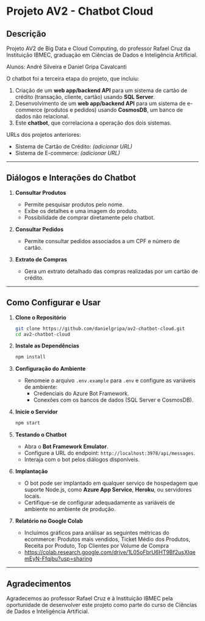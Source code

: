 # Projeto AV2 - Chatbot Cloud

## **Descrição**
Projeto AV2 de Big Data e Cloud Computing, do professor Rafael Cruz da Instituição IBMEC, graduação em Ciências de Dados e Inteligência Artificial.

Alunos: André Silveira e Daniel Gripa Cavalcanti

O chatbot foi a terceira etapa do projeto, que incluiu:
1. Criação de um **web app/backend API** para um sistema de cartão de crédito (transação, cliente, cartão) usando **SQL Server**.
2. Desenvolvimento de um **web app/backend API** para um sistema de e-commerce (produtos e pedidos) usando **CosmosDB**, um banco de dados não relacional.
3. Este **chatbot**, que correlaciona a operação dos dois sistemas.

URLs dos projetos anteriores:
- Sistema de Cartão de Crédito: *(adicionar URL)*
- Sistema de E-commerce: *(adicionar URL)*

---

## **Diálogos e Interações do Chatbot**

1. **Consultar Produtos**
   - Permite pesquisar produtos pelo nome.
   - Exibe os detalhes e uma imagem do produto.
   - Possibilidade de comprar diretamente pelo chatbot.

2. **Consultar Pedidos**
   - Permite consultar pedidos associados a um CPF e número de cartão.

3. **Extrato de Compras**
   - Gera um extrato detalhado das compras realizadas por um cartão de crédito.

---

## **Como Configurar e Usar**

1. **Clone o Repositório**
   ```bash
   git clone https://github.com/danielgripa/av2-chatbot-cloud.git
   cd av2-chatbot-cloud
   ```

2. **Instale as Dependências**
   ```bash
   npm install
   ```

3. **Configuração do Ambiente**
   - Renomeie o arquivo `.env.example` para `.env` e configure as variáveis de ambiente:
     - Credenciais do Azure Bot Framework.
     - Conexões com os bancos de dados (SQL Server e CosmosDB).

4. **Inicie o Servidor**
   ```bash
   npm start
   ```

5. **Testando o Chatbot**
   - Abra o **Bot Framework Emulator**.
   - Configure a URL do endpoint: `http://localhost:3978/api/messages`.
   - Interaja com o bot pelos diálogos disponíveis.

6. **Implantação**
   - O bot pode ser implantado em qualquer serviço de hospedagem que suporte Node.js, como **Azure App Service**, **Heroku**, ou servidores locais.
   - Certifique-se de configurar adequadamente as variáveis de ambiente no ambiente de produção.
  
7. **Relatório no Google Colab**
   - Incluimos gráficos para análisar as seguintes métricas do ecommerce: Produtos mais vendidos, Ticket Médio dos Produtos, Receita por Produto, Top Clientes por Volume de Compra
   - https://colab.research.google.com/drive/1L05oFbrU6HT9Bf2usXIqemEyN-Ffqjbu?usp=sharing

---

## **Agradecimentos**
Agradecemos ao professor Rafael Cruz e à Instituição IBMEC pela oportunidade de desenvolver este projeto como parte do curso de Ciências de Dados e Inteligência Artificial.
